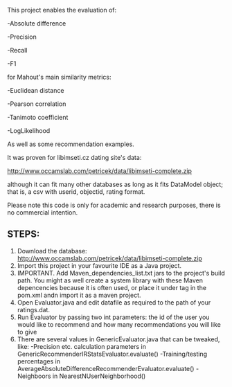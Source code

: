 This project enables the evaluation of:

-Absolute difference

-Precision

-Recall

-F1 

for Mahout's main similarity metrics:

-Euclidean distance

-Pearson correlation

-Tanimoto coefficient

-LogLikelihood

As well as some recommendation examples.

It was proven for libimseti.cz dating site's data: 

http://www.occamslab.com/petricek/data/libimseti-complete.zip

although it can fit many other databases as long as it fits DataModel object; that is, 
a csv with userid, objectid, rating format.

Please note this code is only for academic and research purposes, there is no commercial intention.

STEPS:
------

1. Download the database: http://www.occamslab.com/petricek/data/libimseti-complete.zip
2. Import this project in your favourite IDE as a Java project. 
3. IMPORTANT. Add Maven_dependencies_list.txt jars to the project's build path.
   You might as well create a system library with these Maven depencencies because it is often used,
   or place it under <dependency> tag in the pom.xml andn import it as a maven project.
4. Open Evaluator.java and edit datafile as required to the path of your ratings.dat. 
5. Run Evaluator by passing two int parameters: the id of the user you would like to recommend 
   and how many recommendations you will like to give
6. There are several values in GenericEvaluator.java that can be tweaked, like:
   -Precision etc. calculation parameters in GenericRecommenderIRStatsEvaluator.evaluate() 
   -Training/testing percentages in AverageAbsoluteDifferenceRecommenderEvaluator.evaluate()
   -Neighboors in NearestNUserNeighborhood()	

